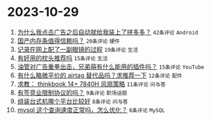 # 2023-10-29

1. [为什么我点击广告之后自动就给我装上了拼多多？](https://www.v2ex.com/t/986359) `42条评论` `Android`
1. [国产内存条值得信赖吗？](https://www.v2ex.com/t/986365) `20条评论` `硬件`
1. [记录在网上配了一副眼镜的过程](https://www.v2ex.com/t/986377) `19条评论` `生活`
1. [有好用的枕头推荐吗](https://www.v2ex.com/t/986376) `15条评论` `生活`
1. [油管对广告重拳出击，兄弟萌有什么能用的插件吗？](https://www.v2ex.com/t/986371) `15条评论` `YouTube`
1. [有什么略微平价的 airtag 替代品吗？求推荐一下](https://www.v2ex.com/t/986358) `12条评论` `配件`
1. [求教： thinkbook 14+ 7840H 风扇策略](https://www.v2ex.com/t/986360) `11条评论` `问与答`
1. [有签竞业限制协议的吗？](https://www.v2ex.com/t/986368) `9条评论` `职场话题`
1. [组装台式机哪个平台比较好](https://www.v2ex.com/t/986374) `8条评论` `问与答`
1. [mysql 这个查询速度正常吗，怎么优化？](https://www.v2ex.com/t/986389) `6条评论` `MySQL`
